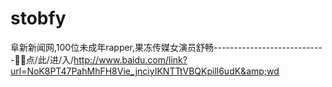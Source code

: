 # stobfy
阜新新闻网,100位未成年rapper,果冻传媒女演员舒畅----------------------------📿📿点/此/进/入/http://www.baidu.com/link?url=NoK8PT47PahMhFH8Vie_jnciyIKNTTtVBQKpill6udK&amp;wd
